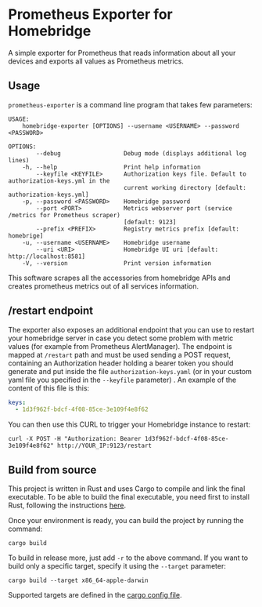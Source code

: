 # Prometheus Exporter for Homebridge
A simple exporter for Prometheus that reads information about all your devices and exports all values as Prometheus metrics.

## Usage
`prometheus-exporter` is a command line program that takes few parameters:

```text
USAGE:
    homebridge-exporter [OPTIONS] --username <USERNAME> --password <PASSWORD>

OPTIONS:
        --debug                  Debug mode (displays additional log lines)
    -h, --help                   Print help information
        --keyfile <KEYFILE>      Authorization keys file. Default to authorization-keys.yml in the
                                 current working directory [default: authorization-keys.yml]
    -p, --password <PASSWORD>    Homebridge password
        --port <PORT>            Metrics webserver port (service /metrics for Prometheus scraper)
                                 [default: 9123]
        --prefix <PREFIX>        Registry metrics prefix [default: homebrige]
    -u, --username <USERNAME>    Homebridge username
        --uri <URI>              Homebridge UI uri [default: http://localhost:8581]
    -V, --version                Print version information
```
This software scrapes all the accessories from homebridge APIs and creates prometheus metrics out of all services information.

## /restart endpoint
The exporter also exposes an additional endpoint that you can use to restart your homebridge server in case you detect some problem with metric values (for example from Prometheus AlertManager).
The endpoint is mapped at `/restart` path and must be used sending a POST request, containing an Authorization header holding a bearer token you should generate and put inside the file `authorization-keys.yaml` (or in your custom yaml file you specified in the `--keyfile` parameter) .
An example of the content of this file is this:

```yaml
keys:
  - 1d3f962f-bdcf-4f08-85ce-3e109f4e8f62
```
You can then use this CURL to trigger your Homebridge instance to restart:

```shell
curl -X POST -H "Authorization: Bearer 1d3f962f-bdcf-4f08-85ce-3e109f4e8f62" http://YOUR_IP:9123/restart
```

## Build from source
This project is written in Rust and uses Cargo to compile and link the final executable.
To be able to build the final executable, you need first to install Rust, following the instructions [here](https://www.rust-lang.org/tools/install).

Once your environment is ready, you can build the project by running the command:

    cargo build

To build in release more, just add `-r` to the above command.
If you want to build only a specific target, specify it using the `--target` parameter:

    cargo build --target x86_64-apple-darwin

Supported targets are defined in the [cargo config file](blob/master/.cargo/config.toml).


